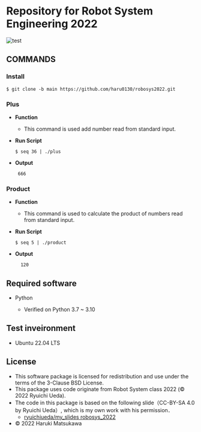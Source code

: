 # **Repository for Robot System Engineering 2022**
 ![test](https://github.com/haru0130/robosys2022/actions/workflows/test.yml/badge.svg)

## **COMMANDS**

### **Install**
  ``` 
  $ git clone -b main https://github.com/haru0130/robosys2022.git
 
  ```
### **Plus** 


* **Function**
  
  * This command is used add number read from standard input.


*  **Run Script**
     ``` 
     $ seq 36 | ./plus
      ```
* **Output**
   ``` 
    666
    ```
### **Product**
* **Function**

  * This command is used to calculate the product of numbers read from standard input.


*  **Run Script**
     ``` 
     $ seq 5 | ./product
      ```
* **Output**
    ``` 
      120
    ```







## Required software



 * Python 
   
   * Verified on Python 3.7 ~ 3.10

## Test inveironment


 * Ubuntu 22.04 LTS

## License


* This software package is licensed for redistribution and use under the terms of the 3-Clause BSD License.
* This package uses code originate from Robot System class 2022 (© 2022 Ryuichi Ueda).
* The code in this package is based on the following slide（CC-BY-SA 4.0 by Ryuichi Ueda）, which is my own work with his permission．
    * [ryuichiueda/my_slides robosys_2022][def]
* © 2022 Haruki Matsukawa

[def]: https://github.com/ryuichiueda/my_slides/tree/master/robosys_2022